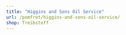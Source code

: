 ```yaml
---
title: "Higgins and Sons Oil Service"
url: /pomfret/higgins-and-sons-oil-service/
shop: Treibstoff
---
```

